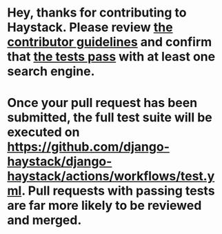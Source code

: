 # Hey, thanks for contributing to Haystack. Please review [the contributor guidelines](https://django-haystack.readthedocs.io/en/latest/contributing.html) and confirm that [the tests pass](https://django-haystack.readthedocs.io/en/latest/running_tests.html) with at least one search engine.

# Once your pull request has been submitted, the full test suite will be executed on https://github.com/django-haystack/django-haystack/actions/workflows/test.yml. Pull requests with passing tests are far more likely to be reviewed and merged.